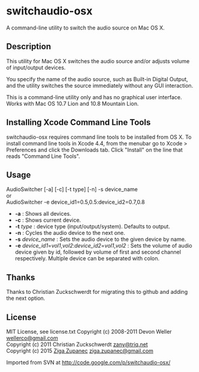 switchaudio-osx
===============

A command-line utility to switch the audio source on Mac OS X.

Description
-----------

This utility for Mac OS X switches the audio source and/or adjusts volume of input/output devices.

You specify the name of the audio source, such as Built-in Digital Output, and the utility switches the source immediately without any GUI interaction.

This is a command-line utility only and has no graphical user interface.  Works with Mac OS 10.7 Lion and 10.8 Mountain Lion.

Installing Xcode Command Line Tools
-----------------------------------
switchaudio-osx requires command line tools to be installed from OS X. To install command line tools in Xcode 4.4, from the menubar go to Xcode > Preferences and click the Downloads tab. Click "Install" on the line that reads "Command Line Tools". 

Usage
-----

AudioSwitcher [-a] [-c] [-t type] [-n] -s device_name  
or  
AudioSwitcher -e device_id1=0.5,0.5:device_id2=0.7,0.8

 - **-a**               : Shows all devices.
 - **-c**               : Shows current device.
 - **-t** _type_        : device type (input/output/system). Defaults to output.
 - **-n**               : Cycles the audio device to the next one.
 - **-s** _device_name_ : Sets the audio device to the given device by name.
 - **-e** _device_id1_=_vol1_,_vol2_:_device_id2_=_vol1_,_vol2_ : Sets the volume of audio device given by id, followed by volume of first and second channel respectively. Multiple device can be separated with colon.


Thanks
-------

Thanks to Christian Zuckschwerdt for migrating this to github and adding the next option.

License
-------

MIT License, see license.txt
Copyright (c) 2008-2011 Devon Weller <wellerco@gmail.com>  
Copyright (c) 2011 Christian Zuckschwerdt <zany@triq.net>  
Copyright (c) 2015 [Ziga Zupanec](https://github.com/agiz/) <ziga.zupanec@gmail.com>

Imported from SVN at http://code.google.com/p/switchaudio-osx/
